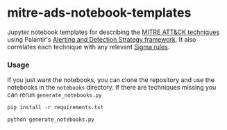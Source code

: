 # mitre-ads-notebook-templates
Jupyter notebook templates for describing the [MITRE ATT&amp;CK techniques](https://attack.mitre.org/) using Palantir's [Alerting and Detection Strategy framework](https://github.com/palantir/alerting-detection-strategy-framework). It also correlates each technique with any relevant [Sigma rules](https://github.com/Neo23x0/sigma).

### Usage

If you just want the notebooks, you can clone the repository and use the notebooks in the ```notebooks``` directory. If there are techniques missing you can rerun ```generate_notebooks.py```

```
pip install -r requirements.txt

python generate_notebooks.py
```

